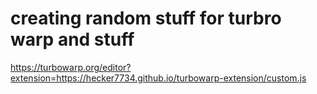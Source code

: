 # creating random stuff for turbro warp and stuff
https://turbowarp.org/editor?extension=https://hecker7734.github.io/turbowarp-extension/custom.js
